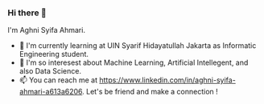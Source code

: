 ### Hi there 👋

I'm Aghni Syifa Ahmari. 
- 🌱 I'm currently learning at UIN Syarif Hidayatullah Jakarta as Informatic Engineering student.
- 🔭 I'm so interesest about Machine Learning, Artificial Intellegent, and also Data Science.
- 📫 You can reach me at https://www.linkedin.com/in/aghni-syifa-ahmari-a613a6206. Let's be friend and make a connection !
